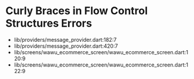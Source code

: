 # Curly Braces in Flow Control Structures Errors

*   lib/providers/message_provider.dart:182:7
*   lib/providers/message_provider.dart:420:7
*   lib/screens/wawu_ecommerce_screen/wawu_ecommerce_screen.dart:120:9
*   lib/screens/wawu_ecommerce_screen/wawu_ecommerce_screen.dart:122:9
